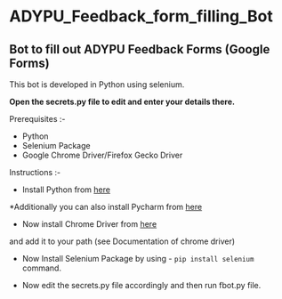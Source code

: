 # ADYPU_Feedback_form_filling_Bot

## Bot to fill out ADYPU Feedback Forms (Google Forms)

This bot is developed in Python using selenium.

__Open the secrets.py file to edit and enter your details there.__

Prerequisites :-
- Python
- Selenium Package
- Google Chrome Driver/Firefox Gecko Driver

Instructions :-

- Install Python from [here](https://www.python.org/downloads/ "Download Python") 

*Additionally you can also install Pycharm from [here](https://www.jetbrains.com/pycharm/download/ "Download Pycharm")

- Now install Chrome Driver from [here](https://chromedriver.chromium.org/ "Download Chrome Driver")


and add it to your path (see Documentation of chrome driver)


- Now Install Selenium Package by using - `pip install selenium` command.

- Now edit the secrets.py file accordingly and then run fbot.py file.



